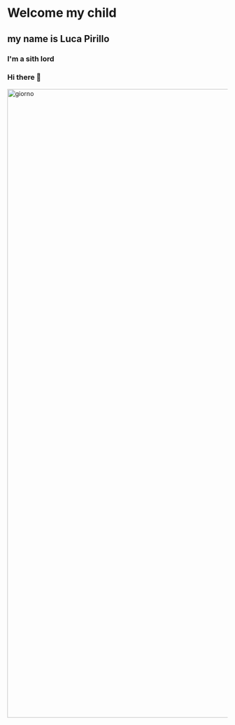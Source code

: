 # Welcome my child
## my name is Luca Pirillo
### I'm a sith lord
### Hi there 👋
<img width="1436" alt="giorno" src="https://user-images.githubusercontent.com/93533166/139689519-b7ea5b02-7b90-40c3-9e6f-dee336509553.png">

<!--
**CSI-Luca-Pirillo/CSI-Luca-Pirillo** is a ✨ _special_ ✨ repository because its `README.md` (this file) appears on your GitHub profile.

Here are some ideas to get you started:

- 🔭 I’m currently working on ...
- 🌱 I’m currently learning ...
- 👯 I’m looking to collaborate on ...
- 🤔 I’m looking for help with ...
- 💬 Ask me about ...
- 📫 How to reach me: ...
- 😄 Pronouns: ...
- ⚡ Fun fact: ...
-->
